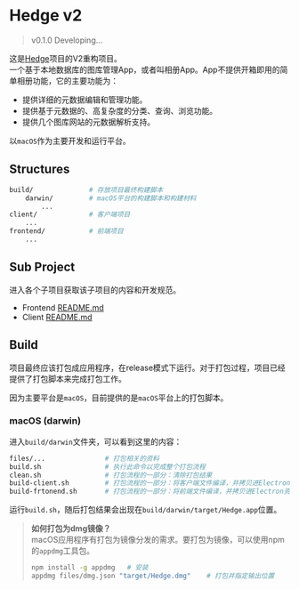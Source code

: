 # Hedge v2
> v0.1.0 Developing...

这是[Hedge](https://github.com/HeerKirov/Hedge)项目的V2重构项目。  
一个基于本地数据库的图库管理App，或者叫相册App。App不提供开箱即用的简单相册功能，它的主要功能为：  
* 提供详细的元数据编辑和管理功能。
* 提供基于元数据的、高复杂度的分类、查询、浏览功能。
* 提供几个图库网站的元数据解析支持。

以`macOS`作为主要开发和运行平台。

## Structures
```sh
build/              # 存放项目最终构建脚本
    darwin/         # macOS平台的构建脚本和构建材料
        ...
client/             # 客户端项目
    ...
frontend/           # 前端项目
    ...
```

## Sub Project
进入各个子项目获取该子项目的内容和开发规范。
* Frontend [README.md](https://github.com/HeerKirov/Hedge-v2/tree/master/frontend/README.md)
* Client [README.md](https://github.com/HeerKirov/Hedge-v2/tree/master/client/README.md)

## Build
项目最终应该打包成应用程序，在release模式下运行。对于打包过程，项目已经提供了打包脚本来完成打包工作。

因为主要平台是`macOS`，目前提供的是`macOS`平台上的打包脚本。
### macOS (darwin)
进入`build/darwin`文件夹，可以看到这里的内容：
```bash
files/...               # 打包相关的资料
build.sh                # 执行此命令以完成整个打包流程
clean.sh                # 打包流程的一部分：清除打包结果
build-client.sh         # 打包流程的一部分：将客户端文件编译，并拷贝进Electron资源库(这也会清除前端资源)
build-frtonend.sh       # 打包流程的一部分：将前端文件编译，并拷贝进Electron资源库
```
运行`build.sh`，随后打包结果会出现在`build/darwin/target/Hedge.app`位置。
> **如何打包为dmg镜像？**  
> macOS应用程序有打包为镜像分发的需求。要打包为镜像，可以使用npm的`appdmg`工具包。
> ```bash
> npm install -g appdmg   # 安装
> appdmg files/dmg.json "target/Hedge.dmg"    # 打包并指定输出位置
> ```